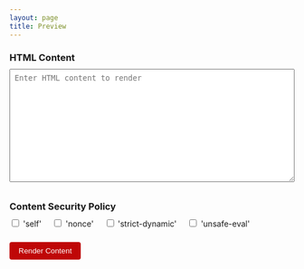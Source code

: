 ```yaml
---
layout: page
title: Preview
---
```


<script>
    document.addEventListener("keydown", e => {
      if (e.key === "Escape") history.back();
    });
</script>

<style>
  textarea {
    width: 100%;
    height: 200px;
    font-family: monospace;
    padding: 8px;
    margin-bottom: 10px;
  }
  h3 {
    margin-bottom: 10px;
  }
  .controls {
    margin-bottom: 20px;
  }
  .csp-options {
    margin-bottom: 10px;
  }
  .csp-options label {
    margin-right: 15px;
  }
  button {
    padding: 8px 16px;
    background-color: #bf0707;
    color: white;
    border: none;
    border-radius: 4px;
    cursor: pointer;
    margin-top: 10px;
  }
  button:hover {
    background-color: #bf0707;
  }
  #preview-container {
    margin-top: 20px;
  }
</style>
<div class="controls">
  <h3>HTML Content</h3>
  <textarea id="html-input" placeholder="Enter HTML content to render"></textarea>
  
  <h3>Content Security Policy</h3>
  <div class="csp-options">
    <label><input type="checkbox" id="csp-self"> 'self'</label>
    <label><input type="checkbox" id="csp-nonce"> 'nonce'</label>
    <label><input type="checkbox" id="csp-strict-dynamic"> 'strict-dynamic'</label>
    <label><input type="checkbox" id="csp-unsafe-eval"> 'unsafe-eval'</label>
  </div>
  
  <button id="render-btn">Render Content</button>
</div>

<div id="preview-container"></div>

<script>
    function renderPreview() {
        const htmlContent = document.getElementById("html-input").value;
        const previewContainer = document.getElementById("preview-container");

        let cspOptions = [];
        if (document.getElementById("csp-self").checked) cspOptions.push("self");
        if (document.getElementById("csp-nonce").checked) cspOptions.push("nonce");
        if (document.getElementById("csp-strict-dynamic").checked) cspOptions.push("strict-dynamic");
        if (document.getElementById("csp-unsafe-eval").checked) cspOptions.push("unsafe-eval");

        let inline_csp = "";
        if (cspOptions.length > 0) {
            inline_csp = `<meta http-equiv="Content-Security-Policy" content="script-src 'nonce-secret' ${cspOptions.map(directive => directive !== "nonce" ? ` '${directive}'` : "").join(" ")}">`;
        }

        previewContainer.innerHTML = "";

        if (htmlContent) {
            const ifr = document.createElement("iframe");
            ifr.srcdoc = `<html>
            <head>
                ${inline_csp}
            </head>
            <body>${htmlContent}</body>
            </html>`;
            ifr.width = "100%";
            ifr.height = "1000px";
            ifr.frameBorder = "0";
            previewContainer.appendChild(ifr);
        }
    }

    window.addEventListener("load", function() {
        const params = new URLSearchParams(location.search);
        const html = params.get("html") || "";
        const csp = params.get("csp") || "";

        // set html input
        document.getElementById("html-input").value = decodeURIComponent(html);

        // set csp options
        const cspValues = csp.split(",");
        if (cspValues.includes("self")) document.getElementById("csp-self").checked = true;
        if (cspValues.includes("nonce")) document.getElementById("csp-nonce").checked = true;
        if (cspValues.includes("strict-dynamic")) document.getElementById("csp-strict-dynamic").checked = true;
        if (cspValues.includes("unsafe-eval")) document.getElementById("csp-unsafe-eval").checked = true;

        // render preview
        renderPreview();
        document.getElementById("render-btn").addEventListener("click", renderPreview);
    });
</script>